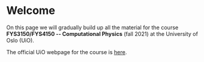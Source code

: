 # Welcome

On this page we will gradually build up all the material for the course **FYS3150/FYS4150 -- Computational Physics** (fall 2021) at the University of Oslo (UiO). 

The official UiO webpage for the course is [here](https://www.uio.no/studier/emner/matnat/fys/FYS3150/h21/index.html). 
